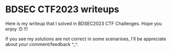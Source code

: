 # BDSEC CTF2023 writeups
Here is my writeup that I solved in BDSEC2023 CTF Challenges. Hope you enjoy :D !!!

If you see my solutions are not correct in some scenarioes, I'll be appreciate about your comment/feedback ^_^.
